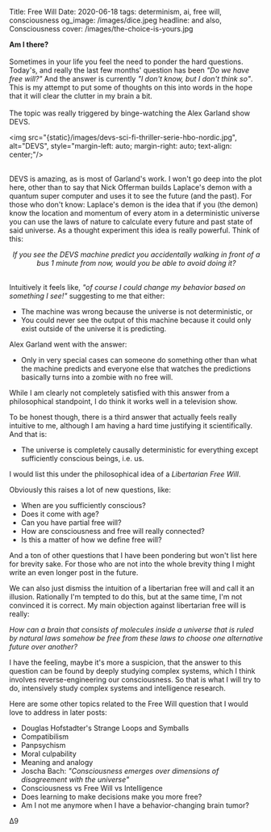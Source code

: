 Title: Free Will
Date: 2020-06-18
tags: determinism, ai, free will, consciousness
og_image: /images/dice.jpeg
headline: and also, Consciousness
cover: /images/the-choice-is-yours.jpg

**Am I there?**<br />
<br />
Sometimes in your life you feel the need to ponder the hard questions. Today's, and really the last few months' question has been <i>"Do we have free will?"</i> And the answer is currently <i>"I don't know, but I don't think so"</i>. This is my attempt to put some of thoughts on this into words in the hope that it will clear the clutter in my brain a bit. <br />
<br />
The topic was really triggered by binge-watching the Alex Garland show DEVS.
<br />
<!-- <table align="center" cellpadding="0" cellspacing="0" class="tr-caption-container" style="margin-left: auto; margin-right: auto; text-align: center;"><tbody>
<tr><td style="text-align: center;"> -->
<img src="{static}/images/devs-sci-fi-thriller-serie-hbo-nordic.jpg", alt="DEVS", style="margin-left: auto; margin-right: auto; text-align: center;"/>
<!-- </td></tr>  
</tbody></table> -->
<br />
DEVS is amazing, as is most of Garland's work. I won't go deep into the plot here, other than to say that Nick Offerman builds Laplace's demon with a quantum super computer and uses it to see the future (and the past). For those who don't know: Laplace's demon is the idea that if you (the demon) know the location and momentum of every atom in a deterministic universe you can use the laws of nature to calculate every future and past state of said universe. As a thought experiment this idea is really powerful. Think of this: <br />

<p style="text-align: center; font-size: 1em;"><i>If you see the DEVS machine predict you accidentally walking in front of a bus 1 minute from now, would you be able to avoid doing it?</i></p>
<br />
Intuitively it feels like, <i>"of course I could change my behavior based on something I see!"</i> suggesting to me that either:

+ The machine was wrong because the universe is not deterministic, or
+ You could never see the output of this machine because it could only exist outside of the universe it is predicting.

Alex Garland went with the answer:

+ Only in very special cases can someone do something other than what the machine predicts and everyone else that watches the predictions basically turns into a zombie with no free will.

While I am clearly not completely satisfied with this answer from a philosophical standpoint, I do think it works well in a television show.

To be honest though, there is a third answer that actually feels really intuitive to me, although I am having a hard time justifying it scientifically. And that is:

+ The universe is completely causally deterministic for everything except sufficiently conscious beings, i.e. us.

I would list this under the philosophical idea of a <i>Libertarian Free Will</i>.

Obviously this raises a lot of new questions, like:

* When are you sufficiently conscious?
* Does it come with age?
* Can you have partial free will?
* How are consciousness and free will really connected?
* Is this a matter of how we define free will?

And a ton of other questions that I have been pondering but won't list here for brevity sake. For those who are not into the whole brevity thing I might write an even longer post in the future.

We can also just dismiss the intuition of a libertarian free will and call it an illusion. Rationally I'm tempted to do this, but at the same time, I'm not convinced it is correct. My main objection against libertarian free will is really:

<i>How can a brain that consists of molecules inside a universe that is ruled by natural laws somehow be free from these laws to choose one alternative future over another?</i>

I have the feeling, maybe it's more a suspicion, that the answer to this question can be found by deeply studying complex systems, which I think involves reverse-engineering our consciousness. So that is what I will try to do, intensively study complex systems and intelligence research.

Here are some other topics related to the Free Will question that I would love to address in later posts:

* Douglas Hofstadter's Strange Loops and Symballs
* Compatibilism
* Panpsychism
* Moral culpability
* Meaning and analogy
* Joscha Bach: <i>"Consciousness emerges over dimensions of disagreement with the universe"</i>
* Consciousness vs Free Will vs Intelligence
* Does learning to make decisions make you more free?
* Am I not me anymore when I have a behavior-changing brain tumor?

&#916;9
